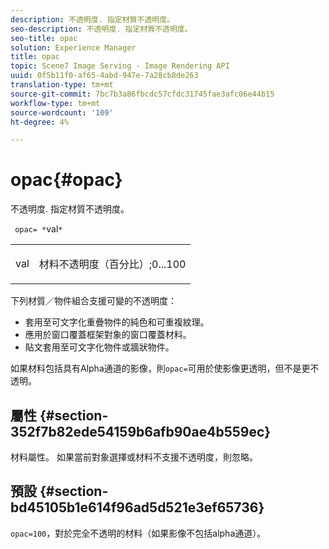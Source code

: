 ```yaml
---
description: 不透明度. 指定材質不透明度。
seo-description: 不透明度. 指定材質不透明度。
seo-title: opac
solution: Experience Manager
title: opac
topic: Scene7 Image Serving - Image Rendering API
uuid: 0f5b11f0-af65-4abd-947e-7a28cb8de263
translation-type: tm+mt
source-git-commit: 7bc7b3a86fbcdc57cfdc31745fae3afc06e44b15
workflow-type: tm+mt
source-wordcount: '109'
ht-degree: 4%

---
```



# opac{#opac}

不透明度. 指定材質不透明度。

` opac= *`val`*`

<table id="simpletable_6AB8CD75F526469FBC9FEAE049792EF2"> 
 <tr class="strow"> 
  <td class="stentry"> <p> <span class="varname"> val  </span> </p> </td> 
  <td class="stentry"> <p>材料不透明度（百分比）;0...100 </p> </td> 
 </tr> 
</table>

下列材質／物件組合支援可變的不透明度：

* 套用至可文字化重疊物件的純色和可重複紋理。
* 應用於窗口覆蓋框架對象的窗口覆蓋材料。
* 貼文套用至可文字化物件或牆狀物件。

如果材料包括具有Alpha通道的影像，則`opac=`可用於使影像更透明，但不是更不透明。

## 屬性 {#section-352f7b82ede54159b6afb90ae4b559ec}

材料屬性。 如果當前對象選擇或材料不支援不透明度，則忽略。

## 預設 {#section-bd45105b1e614f96ad5d521e3ef65736}

`opac=100`，對於完全不透明的材料（如果影像不包括alpha通道）。
